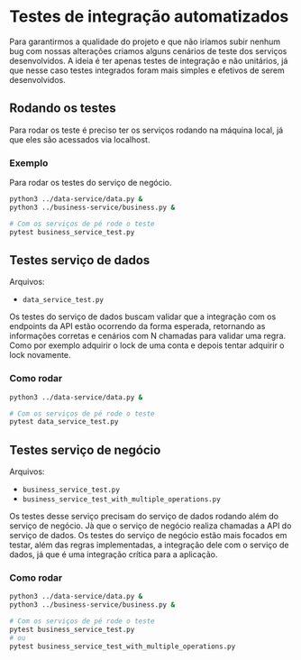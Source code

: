 # Testes de integração automatizados

Para garantirmos a qualidade do projeto e que não iríamos subir nenhum
bug com nossas alterações criamos alguns cenários de teste dos
serviços desenvolvidos. A ideia é ter apenas testes de integração e
não unitários, já que nesse caso testes integrados foram mais simples
e efetivos de serem desenvolvidos.

## Rodando os testes

Para rodar os teste é preciso ter os serviços rodando na máquina
local, já que eles são acessados via localhost.

### Exemplo

Para rodar os testes do serviço de negócio.

```bash
python3 ../data-service/data.py &
python3 ../business-service/business.py &

# Com os serviços de pé rode o teste
pytest business_service_test.py
```

## Testes serviço de dados

Arquivos:
- `data_service_test.py`

Os testes do serviço de dados buscam validar que a integração com os
endpoints da API estão ocorrendo da forma esperada, retornando as
informações corretas e cenários com N chamadas para validar uma
regra. Como por exemplo adquirir o lock de uma conta e depois tentar
adquirir o lock novamente.

### Como rodar

```bash
python3 ../data-service/data.py &

# Com os serviços de pé rode o teste
pytest data_service_test.py
```

## Testes serviço de negócio

Arquivos:
- `business_service_test.py`
- `business_service_test_with_multiple_operations.py`

Os testes desse serviço precisam do serviço de dados rodando além do
serviço de negócio. Jà que o serviço de negócio realiza chamadas a API
do serviço de dados. Os testes do serviço de negócio estão mais
focados em testar, além das regras implementadas, a integração dele
com o serviço de dados, já que é uma integração crítica para a
aplicação.

### Como rodar

```bash
python3 ../data-service/data.py &
python3 ../business-service/business.py &

# Com os serviços de pé rode o teste
pytest business_service_test.py
# ou
pytest business_service_test_with_multiple_operations.py
```
